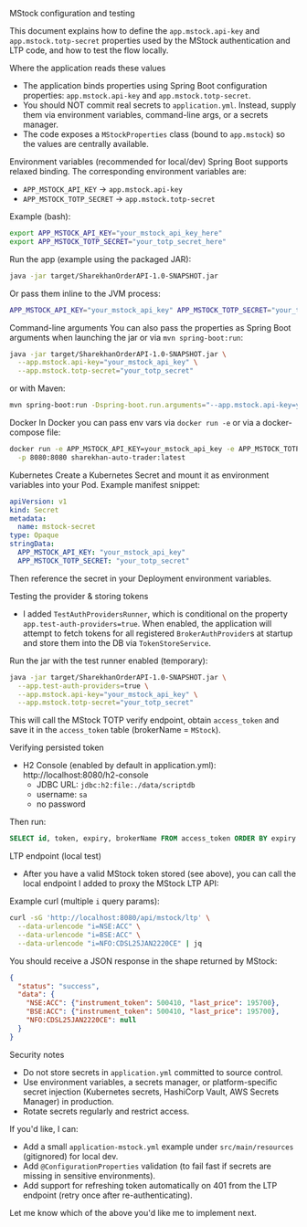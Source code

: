 MStock configuration and testing

This document explains how to define the `app.mstock.api-key` and `app.mstock.totp-secret` properties used by the MStock authentication and LTP code, and how to test the flow locally.

Where the application reads these values
- The application binds properties using Spring Boot configuration properties: `app.mstock.api-key` and `app.mstock.totp-secret`.
- You should NOT commit real secrets to `application.yml`. Instead, supply them via environment variables, command-line args, or a secrets manager.
- The code exposes a `MStockProperties` class (bound to `app.mstock`) so the values are centrally available.

Environment variables (recommended for local/dev)
Spring Boot supports relaxed binding. The corresponding environment variables are:
- `APP_MSTOCK_API_KEY` -> `app.mstock.api-key`
- `APP_MSTOCK_TOTP_SECRET` -> `app.mstock.totp-secret`

Example (bash):

```bash
export APP_MSTOCK_API_KEY="your_mstock_api_key_here"
export APP_MSTOCK_TOTP_SECRET="your_totp_secret_here"
```

Run the app (example using the packaged JAR):

```bash
java -jar target/SharekhanOrderAPI-1.0-SNAPSHOT.jar
```

Or pass them inline to the JVM process:

```bash
APP_MSTOCK_API_KEY="your_mstock_api_key" APP_MSTOCK_TOTP_SECRET="your_totp_secret" java -jar target/SharekhanOrderAPI-1.0-SNAPSHOT.jar
```

Command-line arguments
You can also pass the properties as Spring Boot arguments when launching the jar or via `mvn spring-boot:run`:

```bash
java -jar target/SharekhanOrderAPI-1.0-SNAPSHOT.jar \
  --app.mstock.api-key="your_mstock_api_key" \
  --app.mstock.totp-secret="your_totp_secret"
```

or with Maven:

```bash
mvn spring-boot:run -Dspring-boot.run.arguments="--app.mstock.api-key=your_mstock_api_key,--app.mstock.totp-secret=your_totp_secret"
```

Docker
In Docker you can pass env vars via `docker run -e` or via a docker-compose file:

```bash
docker run -e APP_MSTOCK_API_KEY=your_mstock_api_key -e APP_MSTOCK_TOTP_SECRET=your_totp_secret \
  -p 8080:8080 sharekhan-auto-trader:latest
```

Kubernetes
Create a Kubernetes Secret and mount it as environment variables into your Pod. Example manifest snippet:

```yaml
apiVersion: v1
kind: Secret
metadata:
  name: mstock-secret
type: Opaque
stringData:
  APP_MSTOCK_API_KEY: "your_mstock_api_key"
  APP_MSTOCK_TOTP_SECRET: "your_totp_secret"
```

Then reference the secret in your Deployment environment variables.

Testing the provider & storing tokens
- I added `TestAuthProvidersRunner`, which is conditional on the property `app.test-auth-providers=true`. When enabled, the application will attempt to fetch tokens for all registered `BrokerAuthProvider`s at startup and store them into the DB via `TokenStoreService`.

Run the jar with the test runner enabled (temporary):

```bash
java -jar target/SharekhanOrderAPI-1.0-SNAPSHOT.jar \
  --app.test-auth-providers=true \
  --app.mstock.api-key="your_mstock_api_key" \
  --app.mstock.totp-secret="your_totp_secret"
```

This will call the MStock TOTP verify endpoint, obtain `access_token` and save it in the `access_token` table (brokerName = `MStock`).

Verifying persisted token
- H2 Console (enabled by default in application.yml): http://localhost:8080/h2-console
  - JDBC URL: `jdbc:h2:file:./data/scriptdb`
  - username: `sa`
  - no password

Then run:

```sql
SELECT id, token, expiry, brokerName FROM access_token ORDER BY expiry DESC;
```

LTP endpoint (local test)
- After you have a valid MStock token stored (see above), you can call the local endpoint I added to proxy the MStock LTP API:

Example curl (multiple `i` query params):

```bash
curl -sG 'http://localhost:8080/api/mstock/ltp' \
  --data-urlencode "i=NSE:ACC" \
  --data-urlencode "i=BSE:ACC" \
  --data-urlencode "i=NFO:CDSL25JAN2220CE" | jq
```

You should receive a JSON response in the shape returned by MStock:

```json
{
  "status": "success",
  "data": {
    "NSE:ACC": {"instrument_token": 500410, "last_price": 195700},
    "BSE:ACC": {"instrument_token": 500410, "last_price": 195700},
    "NFO:CDSL25JAN2220CE": null
  }
}
```

Security notes
- Do not store secrets in `application.yml` committed to source control.
- Use environment variables, a secrets manager, or platform-specific secret injection (Kubernetes secrets, HashiCorp Vault, AWS Secrets Manager) in production.
- Rotate secrets regularly and restrict access.

If you'd like, I can:
- Add a small `application-mstock.yml` example under `src/main/resources` (gitignored) for local dev.
- Add `@ConfigurationProperties` validation (to fail fast if secrets are missing in sensitive environments).
- Add support for refreshing token automatically on 401 from the LTP endpoint (retry once after re-authenticating).

Let me know which of the above you'd like me to implement next.
